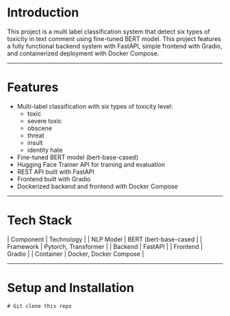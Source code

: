 # Introduction
This project is a multi label classification system that detect six types of toxicity in text comment using fine-tuned BERT model. This project features a fully functional backend system with FastAPI, simple frontend with Gradio, and containerized deployment with Docker Compose.

---

# Features
- Multi-label classification with six types of toxicity level:
  - toxic
  - severe toxic
  - obscene
  - threat
  - insult
  - identity hate
- Fine-tuned BERT model (bert-base-cased)
- Hugging Face Trainer API for training and evaluation
- REST API built with FastAPI
- Frontend built with Gradio
- Dockerized backend and frontend with Docker Compose

---

# Tech Stack
| Component   | Technology                |
| NLP Model   | BERT (bert-base-cased     |
| Framework   | Pytorch, Transformer      |
| Backend     | FastAPI                   |
| Frontend    | Gradio                    |
| Container   | Docker, Docker Compose    |

---

# Setup and Installation
```
# Git clone this repo

```

